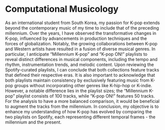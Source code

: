# Computational Musicology
As an international student from South Korea, my passion for K-pop extends beyond the contemporary music of my time to include that of the preceding millennium. Over the years, I have observed the transformative changes in K-pop, influenced by advancements in production techniques and the forces of globalization. Notably, the growing collaborations between K-pop and Western artists have resulted in a fusion of diverse musical genres. In particular, I anticipate “Millennium K-pop” and “K-pop ON!” playlists to reveal distinct differences in musical components, including the tempo and rhythm, instrumentation trends, and melodic content. Upon reviewing the Spotify-curated playlists, I can conclude that both collections feature tracks that defined their respective eras. It is also important to acknowledge that both playlists maintain consistency by exclusively featuring music from K-pop groups without incorporating other genres like K-hip-hop or K-indie. However, a notable difference lies in the playlist sizes; the “Millennium K-pop” playlist consists of 100 tracks, while “K-pop ON!” features 50 tracks. For the analysis to have a more balanced comparison, it would be beneficial to augment the tracks from the millennium. In conclusion, my objective is to enhance my understanding of how K-pop has evolved by comparing the two playlists on Spotify, each representing different temporal frames - the millennium and the present.
